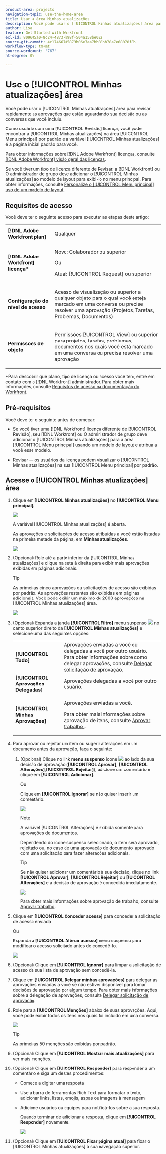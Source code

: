 ```yaml
---
product-area: projects
navigation-topic: use-the-home-area
title: Usar a área Minhas atualizações
description: Você pode usar o [!UICONTROL Minhas atualizações] área para revisar rapidamente as aprovações que estão aguardando sua decisão ou as conversas que você incluiu.
author: Lisa
feature: Get Started with Workfront
exl-id: 809605a0-8c24-4873-b98f-504a158be022
source-git-commit: 4c17466705873b06e7ea7bb08bb78a7e68078f8b
workflow-type: tm+mt
source-wordcount: '767'
ht-degree: 0%

---
```


# Use o [!UICONTROL Minhas atualizações] área

<!--
<p data-mc-conditions="QuicksilverOrClassic.Draft mode">(NOTE: there is a similar article like this in the "My Work" folder that is conditioned for Classic only)</p>
-->

Você pode usar o [!UICONTROL Minhas atualizações] área para revisar rapidamente as aprovações que estão aguardando sua decisão ou as conversas que você incluiu.

Como usuário com uma [!UICONTROL Revisão] licença, você pode encontrar a [!UICONTROL Minhas atualizações] na área [!UICONTROL Menu principal] por padrão e a variável [!UICONTROL Minhas atualizações] é a página inicial padrão para você.

Para obter informações sobre [!DNL Adobe Workfront] licenças, consulte [[!DNL Adobe Workfront] visão geral das licenças](../../../administration-and-setup/add-users/access-levels-and-object-permissions/wf-licenses.md).

Se você tiver um tipo de licença diferente de Revisar, a [!DNL Workfront] ou O administrador de grupo deve adicionar o [!UICONTROL Minhas atualizações] ao modelo de layout para exibi-lo no menu principal. Para obter informações, consulte [Personalize o [!UICONTROL Menu principal] uso de um modelo de layout](../../../administration-and-setup/customize-workfront/use-layout-templates/customize-main-menu.md).

## Requisitos de acesso

Você deve ter o seguinte acesso para executar as etapas deste artigo:

<table style="table-layout:auto"> 
 <col> 
 <col> 
 <tbody> 
  <tr> 
   <td role="rowheader"><strong>[!DNL Adobe Workfront plan]</strong></td> 
   <td> <p>Qualquer</p> </td> 
  </tr> 
  <tr> 
   <td role="rowheader"><strong>[!DNL Adobe Workfront] licença*</strong></td> 
   <td> <p>Novo: Colaborador ou superior</p>
   Ou   
   <p>Atual: [!UICONTROL Request] ou superior</p> </td> 
  </tr> 
  <tr> 
   <td role="rowheader"><strong>Configuração do nível de acesso</strong></td> 
   <td> <p>Acesso de visualização ou superior a qualquer objeto para o qual você esteja marcado em uma conversa ou precise resolver uma aprovação (Projetos, Tarefas, Problemas, Documentos)</p> </td> 
  </tr> 
  <tr> 
   <td role="rowheader"><strong>Permissões de objeto</strong></td> 
   <td> <p>Permissões [!UICONTROL View] ou superior para projetos, tarefas, problemas, documentos nos quais você está marcado em uma conversa ou precisa resolver uma aprovação</p> </td> 
  </tr> 
 </tbody> 
</table>

*Para descobrir que plano, tipo de licença ou acesso você tem, entre em contato com o [!DNL Workfront] administrador. Para obter mais informações, consulte [Requisitos de acesso na documentação do Workfront](/help/quicksilver/administration-and-setup/add-users/access-levels-and-object-permissions/access-level-requirements-in-documentation.md).

## Pré-requisitos

Você deve ter o seguinte antes de começar:

* Se você tiver uma [!DNL Workfront] licença diferente de [!UICONTROL Revisão], seu [!DNL Workfront] ou O administrador de grupo deve adicionar o [!UICONTROL Minhas atualizações] para a área [!UICONTROL Menu principal] usando um modelo de layout e atribua a você esse modelo.

* Revisar — os usuários da licença podem visualizar o [!UICONTROL Minhas atualizações] na sua [!UICONTROL Menu principal] por padrão.

## Acesse o [!UICONTROL Minhas atualizações] área

1. Clique em **[!UICONTROL Minhas atualizações]** no **[!UICONTROL Menu principal]**.

   ![](assets/access-my-updates-from-main-menu-reviewer-user-nwe-350x294.png)

   A variável [!UICONTROL Minhas atualizações] é aberta.

   As aprovações e solicitações de acesso atribuídas a você estão listadas na primeira metade da página, em **Minhas atualizações**.

   ![](assets/my-updates-mentions-for-reviwers-nwe-350x418.png)

1. (Opcional) Role até a parte inferior da [!UICONTROL Minhas atualizações] e clique na seta à direita para exibir mais aprovações exibidas em páginas adicionais.

   >[!TIP]
   >
   >As primeiras cinco aprovações ou solicitações de acesso são exibidas por padrão. As aprovações restantes são exibidas em páginas adicionais. Você pode exibir um máximo de 2000 aprovações na [!UICONTROL Minhas atualizações] área.

   ![](assets/pagination-for-my-updates-page-highlighted-nwe-350x78.png)

1. (Opcional) Expanda a janela **[!UICONTROL Filtro]** menu suspenso ![](assets/filter-nwepng.png) no canto superior direito da **[!UICONTROL Minhas atualizações]** e selecione uma das seguintes opções:

   <table style="table-layout:auto"> 
    <col> 
    </col> 
    <col> 
    </col> 
    <tbody> 
     <tr> 
      <td role="rowheader"><strong>[!UICONTROL Tudo]</strong></td> 
      <td>Aprovações enviadas a você ou delegadas a você por outro usuário. Para obter informações sobre como delegar aprovações, consulte <a href="../../../review-and-approve-work/manage-approvals/delegate-approval-requests.md" class="MCXref xref">Delegar solicitação de aprovação</a>. </td> 
     </tr> 
     <tr> 
      <td role="rowheader"><strong>[!UICONTROL Aprovações Delegadas]</strong></td> 
      <td>Aprovações delegadas a você por outro usuário. </td> 
     </tr> 
     <tr> 
      <td role="rowheader"><strong>[!UICONTROL Minhas Aprovações]</strong></td> 
      <td> <p>Aprovações enviadas a você. </p> <p>Para obter mais informações sobre aprovação de itens, consulte <a href="../../../review-and-approve-work/manage-approvals/approving-work.md" class="MCXref xref">Aprovar trabalho </a>.</p> </td> 
     </tr> 
    </tbody> 
   </table>

1. Para aprovar ou rejeitar um item ou sugerir alterações em um documento antes da aprovação, faça o seguinte:

   1. (Opcional) Clique no link **menu suspenso** ícone ![](assets/down-arrow-blue.png) ao lado da sua decisão de aprovação (**[!UICONTROL Aprovar]**, **[!UICONTROL Alterações]**,**[!UICONTROL Rejeitar]**), adicione um comentário e clique em **[!UICONTROL Adicionar]**.

      Ou

      Clique em **[!UICONTROL Ignorar]** se não quiser inserir um comentário.

      ![](assets/approval-decision-buttons-in-my-updates-with-comment-box-nwe-350x183.png)

      >[!NOTE]
      >
      >A variável [!UICONTROL Alterações] é exibida somente para aprovações de documentos.

      Dependendo do ícone suspenso selecionado, o item será aprovado, rejeitado ou, no caso de uma aprovação de documento, aprovado com uma solicitação para fazer alterações adicionais.

      >[!TIP]
      >
      >Se não quiser adicionar um comentário à sua decisão, clique no link **[!UICONTROL Aprovar]**, **[!UICONTROL Rejeitar]** ou **[!UICONTROL Alterações]** e a decisão de aprovação é concedida imediatamente.
      >
      >
      >![](assets/approval-decision-buttons-in-my-updates-nwe-350x169.png)
      >
      >Para obter mais informações sobre aprovação de trabalho, consulte [Aprovar trabalho](../../../review-and-approve-work/manage-approvals/approving-work.md).

1. Clique em **[!UICONTROL Conceder acesso]** para conceder a solicitação de acesso enviada

   Ou

   Expanda a **[!UICONTROL Alterar acesso]** menu suspenso para modificar o acesso solicitado antes de concedê-lo.

   ![](assets/grant-access-button-in-my-updates-nwe-350x224.png)

1. (Opcional) Clique em **[!UICONTROL Ignorar]** para limpar a solicitação de acesso da sua lista de aprovação sem concedê-la.
1. Clique em **[!UICONTROL Delegar minhas aprovações]** para delegar as aprovações enviadas a você se não estiver disponível para tomar decisões de aprovação por algum tempo. Para obter mais informações sobre a delegação de aprovações, consulte [Delegar solicitação de aprovação](../../../review-and-approve-work/manage-approvals/delegate-approval-requests.md).
1. Role para a **[!UICONTROL Menções]** abaixo de suas aprovações. Aqui, você pode exibir todos os itens nos quais foi incluído em uma conversa.

   ![](assets/mentions-area-for-reviewers-nwe-350x191.png)

   >[!TIP]
   >
   >As primeiras 50 menções são exibidas por padrão.

1. (Opcional) Clique em **[!UICONTROL Mostrar mais atualizações]** para ver mais menções.
1. (Opcional) Clique em **[!UICONTROL Responder]** para responder a um comentário e siga um destes procedimentos:
   * Comece a digitar uma resposta
   * Use a barra de ferramentas Rich Text para formatar o texto, adicionar links, listas, emojis, aspas ou imagens à mensagem
   * Adicione usuários ou equipes para notificá-los sobre a sua resposta.

     Quando terminar de adicionar a resposta, clique em **[!UICONTROL Responder]** novamente.

     ![](assets/reply-in-the-my-updates-area.png)
1. (Opcional) Clique em **[!UICONTROL Fixar página atual]** para fixar o [!UICONTROL Minhas atualizações] à sua navegação superior.

